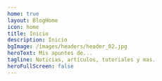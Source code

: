 ```yaml
---
home: true
layout: BlogHome
icon: home
title: Inicio
description: Inicio
bgImage: /images/headers/header_02.jpg
heroText: Mis apuntes de...
tagline: Noticias, artículos, tutoriales y mas.
heroFullScreen: false
---
```


<Banner />
